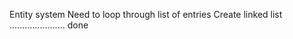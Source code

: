 Entity system
    Need to loop through list of entries
        Create linked list ...................... done